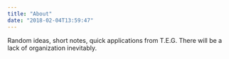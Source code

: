 ```yaml
---
title: "About"
date: "2018-02-04T13:59:47" 
---
```


Random ideas, short notes, quick applications from T.E.G. There will be a lack of organization inevitably. 

